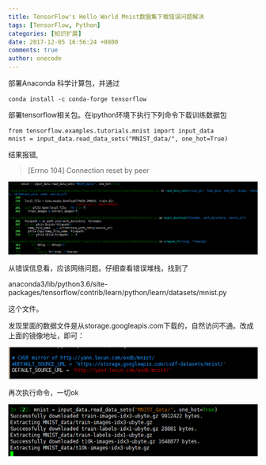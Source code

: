 ```yaml
---
title: TensorFlow's Hello World Mnist数据集下载错误问题解决 
tags: [TensorFlow, Python]
categories: [知识扩展]
date: 2017-12-05 16:56:24 +0800
comments: true
author: onecode
---
```

部署Anaconda 科学计算包，并通过

```shell
conda install -c conda-forge tensorflow
```

部署tensorflow相关包。在ipython环境下执行下列命令下载训练数据包

```shell
from tensorflow.examples.tutorials.mnist import input_data
mnist = input_data.read_data_sets("MNIST_data/", one_hot=True)
```

结果报错, 

> [Errno 104] Connection reset by peer

![错误信息][1]


  <!--break-->
  
  从错误信息看，应该网络问题。仔细查看错误堆栈，找到了
 
 anaconda3/lib/python3.6/site-packages/tensorflow/contrib/learn/python/learn/datasets/mnist.py
 
 这个文件。
 
 发现里面的数据文件是从storage.googleapis.com下载的，自然访问不通。改成上面的镜像地址，即可：
 
 ![网址替换][2]

再次执行命令，一切ok

![正常][3]


  [1]: /images/post/tensorflow-mnist-data/error.jpg
  [2]: /images/post/tensorflow-mnist-data/url.jpg
  [3]: /images/post/tensorflow-mnist-data/success.jpg

